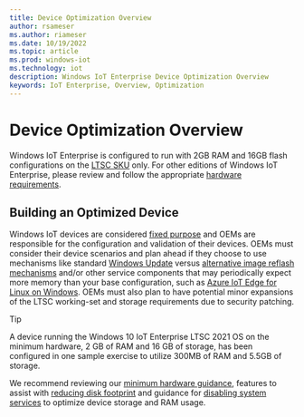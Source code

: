 ```yaml
---
title: Device Optimization Overview
author: rsameser
ms.author: riameser
ms.date: 10/19/2022
ms.topic: article
ms.prod: windows-iot
ms.technology: iot
description: Windows IoT Enterprise Device Optimization Overview
keywords: IoT Enterprise, Overview, Optimization
---
```


# Device Optimization Overview
Windows IoT Enterprise is configured to run with 2GB RAM and 16GB flash configurations on the [LTSC SKU](/windows/iot/iot-enterprise/commercialization/licensing#long-term-servicing-channel-ltsc) only. For other editions of Windows IoT Enterprise, please review and follow the appropriate [hardware requirements](/windows/iot/iot-enterprise/hardware-guidance/hardware_requirements).

## Building an Optimized Device
Windows IoT devices are considered [fixed purpose](/windows/iot/iot-enterprise/commercialization/licensing#fixed-purpose-devices) and OEMs are responsible for the configuration and validation of their devices. OEMs must consider their device scenarios and plan ahead if they choose to use mechanisms like standard [Windows Update](/windows/iot/iot-enterprise/device-management/device-management-overview#update-management) versus [alternative image reflash mechanisms](/windows/iot/iot-enterprise/device-management/reset-and-recovery) and/or other service components that may periodically expect more memory than your base configuration, such as [Azure IoT Edge for Linux on Windows](/windows/iot/iot-enterprise/azure-iot-edge-for-linux-on-windows). OEMs must also plan to have potential minor expansions of the LTSC working-set and storage requirements due to security patching.

> [!TIP]
>
> A device running the Windows 10 IoT Enterprise LTSC 2021 OS on the minimum hardware, 2 GB of RAM and 16 GB of storage, has been configured in one sample exercise to utilize 300MB of RAM and 5.5GB of storage.

We recommend reviewing our [minimum hardware guidance](/windows/iot/iot-enterprise/hardware-guidance/hardware_requirements), features to assist with [reducing disk footprint](/windows/iot/iot-enterprise/optimize-your-device/removable-packages) and guidance for [disabling system services](/windows/iot/iot-enterprise/optimize-your-device/services?branch=pr-en-us-8) to optimize device storage and RAM usage.
